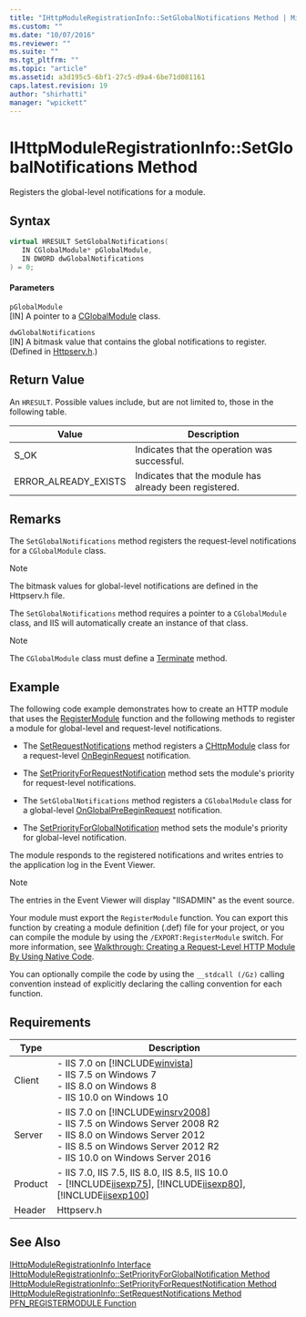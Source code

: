 ```yaml
---
title: "IHttpModuleRegistrationInfo::SetGlobalNotifications Method | Microsoft Docs"
ms.custom: ""
ms.date: "10/07/2016"
ms.reviewer: ""
ms.suite: ""
ms.tgt_pltfrm: ""
ms.topic: "article"
ms.assetid: a3d195c5-6bf1-27c5-d9a4-6be71d081161
caps.latest.revision: 19
author: "shirhatti"
manager: "wpickett"
---
```

# IHttpModuleRegistrationInfo::SetGlobalNotifications Method
Registers the global-level notifications for a module.  
  
## Syntax  
  
```cpp  
virtual HRESULT SetGlobalNotifications(  
   IN CGlobalModule* pGlobalModule,  
   IN DWORD dwGlobalNotifications  
) = 0;  
```  
  
#### Parameters  
 `pGlobalModule`  
 [IN] A pointer to a [CGlobalModule](../../web-development-reference\native-code-api-reference/cglobalmodule-class.md) class.  
  
 `dwGlobalNotifications`  
 [IN] A bitmask value that contains the global notifications to register. (Defined in [Httpserv.h](../../web-development-reference\native-code-api-reference/request-processing-constants.md).)  
  
## Return Value  
 An `HRESULT`. Possible values include, but are not limited to, those in the following table.  
  
|Value|Description|  
|-----------|-----------------|  
|S_OK|Indicates that the operation was successful.|  
|ERROR_ALREADY_EXISTS|Indicates that the module has already been registered.|  
  
## Remarks  
 The `SetGlobalNotifications` method registers the request-level notifications for a `CGlobalModule` class.  
  
> [!NOTE]
>  The bitmask values for global-level notifications are defined in the Httpserv.h file.  
  
 The `SetGlobalNotifications` method requires a pointer to a `CGlobalModule` class, and IIS will automatically create an instance of that class.  
  
> [!NOTE]
>  The `CGlobalModule` class must define a [Terminate](../../web-development-reference\native-code-api-reference/cglobalmodule-terminate-method.md) method.  
  
## Example  
 The following code example demonstrates how to create an HTTP module that uses the [RegisterModule](../../web-development-reference\native-code-api-reference/pfn-registermodule-function.md) function and the following methods to register a module for global-level and request-level notifications.  
  
-   The [SetRequestNotifications](../../web-development-reference\native-code-api-reference/ihttpmoduleregistrationinfo-setrequestnotifications-method.md) method registers a [CHttpModule](../../web-development-reference\native-code-api-reference/chttpmodule-class.md) class for a request-level [OnBeginRequest](../../web-development-reference\native-code-api-reference/chttpmodule-onbeginrequest-method.md) notification.  
  
-   The [SetPriorityForRequestNotification](../../web-development-reference\native-code-api-reference/ihttpmoduleregistrationinfo-setpriorityforrequestnotification-method.md) method sets the module's priority for request-level notifications.  
  
-   The `SetGlobalNotifications` method registers a `CGlobalModule` class for a global-level [OnGlobalPreBeginRequest](../../web-development-reference\native-code-api-reference/cglobalmodule-onglobalprebeginrequest-method.md) notification.  
  
-   The [SetPriorityForGlobalNotification](../../web-development-reference\native-code-api-reference/ihttpmoduleregistrationinfo-setpriorityforglobalnotification-method.md) method sets the module's priority for global-level notification.  
  
 The module responds to the registered notifications and writes entries to the application log in the Event Viewer.  
  
> [!NOTE]
>  The entries in the Event Viewer will display "IISADMIN" as the event source.  
  
<!-- TODO: review snippet reference  [!CODE [IHttpModuleRegistrationInfoSetGlobalNotifications#1](IHttpModuleRegistrationInfoSetGlobalNotifications#1)]  -->  
  
 Your module must export the `RegisterModule` function. You can export this function by creating a module definition (.def) file for your project, or you can compile the module by using the `/EXPORT:RegisterModule` switch. For more information, see [Walkthrough: Creating a Request-Level HTTP Module By Using Native Code](../../web-development-reference\native-code-development-overview\walkthrough-creating-a-request-level-http-module-by-using-native-code.md).  
  
 You can optionally compile the code by using the `__stdcall (/Gz)` calling convention instead of explicitly declaring the calling convention for each function.  
  
## Requirements  
  
|Type|Description|  
|----------|-----------------|  
|Client|-   IIS 7.0 on [!INCLUDE[winvista](../../wmi-provider/includes/winvista-md.md)]<br />-   IIS 7.5 on Windows 7<br />-   IIS 8.0 on Windows 8<br />-   IIS 10.0 on Windows 10|  
|Server|-   IIS 7.0 on [!INCLUDE[winsrv2008](../../wmi-provider/includes/winsrv2008-md.md)]<br />-   IIS 7.5 on Windows Server 2008 R2<br />-   IIS 8.0 on Windows Server 2012<br />-   IIS 8.5 on Windows Server 2012 R2<br />-   IIS 10.0 on Windows Server 2016|  
|Product|-   IIS 7.0, IIS 7.5, IIS 8.0, IIS 8.5, IIS 10.0<br />-   [!INCLUDE[iisexp75](../../web-development-reference/native-code-api-reference/includes/iisexp75-md.md)], [!INCLUDE[iisexp80](../../web-development-reference/native-code-api-reference/includes/iisexp80-md.md)], [!INCLUDE[iisexp100](../../web-development-reference/native-code-api-reference/includes/iisexp100-md.md)]|  
|Header|Httpserv.h|  
  
## See Also  
 [IHttpModuleRegistrationInfo Interface](../../web-development-reference\native-code-api-reference/ihttpmoduleregistrationinfo-interface.md)   
 [IHttpModuleRegistrationInfo::SetPriorityForGlobalNotification Method](../../web-development-reference\native-code-api-reference/ihttpmoduleregistrationinfo-setpriorityforglobalnotification-method.md)   
 [IHttpModuleRegistrationInfo::SetPriorityForRequestNotification Method](../../web-development-reference\native-code-api-reference/ihttpmoduleregistrationinfo-setpriorityforrequestnotification-method.md)   
 [IHttpModuleRegistrationInfo::SetRequestNotifications Method](../../web-development-reference\native-code-api-reference/ihttpmoduleregistrationinfo-setrequestnotifications-method.md)   
 [PFN_REGISTERMODULE Function](../../web-development-reference\native-code-api-reference/pfn-registermodule-function.md)